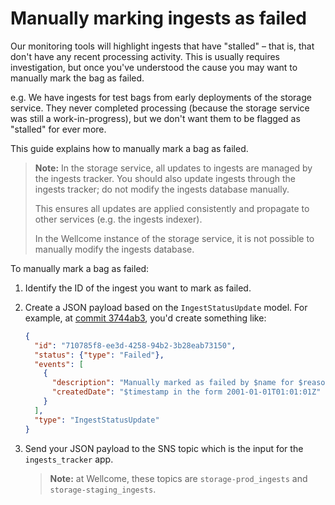 # Manually marking ingests as failed

Our monitoring tools will highlight ingests that have "stalled" – that is, that don't have any recent processing activity.
This is usually requires investigation, but once you've understood the cause you may want to manually mark the bag as failed.

e.g. We have ingests for test bags from early deployments of the storage service.
They never completed processing (because the storage service was still a work-in-progress), but we don't want them to be flagged as "stalled" for ever more.

This guide explains how to manually mark a bag as failed.

> **Note:** In the storage service, all updates to ingests are managed by the ingests tracker.
> You should also update ingests through the ingests tracker; do not modify the ingests database manually.
>
> This ensures all updates are applied consistently and propagate to other services (e.g. the ingests indexer).
>
> In the Wellcome instance of the storage service, it is not possible to manually modify the ingests database.

To manually mark a bag as failed:

1.  Identify the ID of the ingest you want to mark as failed.

2.  Create a JSON payload based on the `IngestStatusUpdate` model.
    For example, at [commit 3744ab3](https://github.com/wellcomecollection/storage-service/blob/3744ab37e8f11c8267448f5f76f48a548a2fb021/common/src/main/scala/weco/storage_service/ingests/models/IngestUpdate.scala), you'd create something like:

    ```json
    {
      "id": "710785f8-ee3d-4258-94b2-3b28eab73150",
      "status": {"type": "Failed"},
      "events": [
        {
          "description": "Manually marked as failed by $name for $reason",
          "createdDate": "$timestamp in the form 2001-01-01T01:01:01Z"
        }
      ],
      "type": "IngestStatusUpdate"
    }
    ```

3.  Send your JSON payload to the SNS topic which is the input for the `ingests_tracker` app.

    > **Note:** at Wellcome, these topics are `storage-prod_ingests` and `storage-staging_ingests`.
